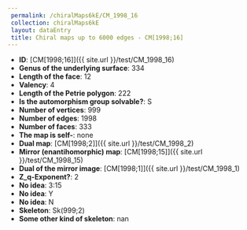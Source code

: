 ```yaml
--- 
 permalink: /chiralMaps6kE/CM_1998_16 
 collection: chiralMaps6kE
 layout: dataEntry
 title: Chiral maps up to 6000 edges - CM[1998;16]
---
```


- **ID**: [CM[1998;16]]({{ site.url }}/test/CM_1998_16)
- **Genus of the underlying surface**: 334
- **Length of the face**: 12
- **Valency**: 4
- **Length of the Petrie polygon**: 222
- **Is the automorphism group solvable?**: S
- **Number of vertices**: 999
- **Number of edges**: 1998
- **Number of faces**: 333
- **The map is self-**: none
- **Dual map**: [CM[1998;2]]({{ site.url }}/test/CM_1998_2)
- **Mirror (enantihomorphic) map**: [CM[1998;15]]({{ site.url }}/test/CM_1998_15)
- **Dual of the mirror image**: [CM[1998;1]]({{ site.url }}/test/CM_1998_1)
- **Z_q-Exponent?**: 2
- **No idea**:  3:15
- **No idea**: Y
- **No idea**: N
- **Skeleton**: Sk(999;2)
- **Some other kind of skeleton**: nan

